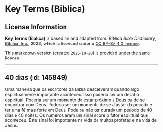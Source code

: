 # Key Terms (Biblica)

## License Information

**Key Terms (Biblica)** is based on and adapted from: _Biblica Bible Dictionary_, [Biblica, Inc.](https://www.biblica.com/), 2023, which is licensed under a [CC BY-SA 4.0 license](https://creativecommons.org/licenses/by-sa/4.0/legalcode.en).

This markdown version (created `2025-10-20`) is provided under the same license.



--------------------------------

## 40 dias (id: 145849)

Uma maneira que os escritores da Bíblia descreveram quando algo espiritualmente importante aconteceu. Isso poderia ser um desafio espiritual. Poderia ser um momento de estar próximo a Deus ou de se encontrar com Deus. Poderia ser um momento de se afastar do pecado e ter uma fé mais forte em Deus. Pode ou não ter durado um período de 40 dias e 40 noites. Os números eram um sinal sobre o fator espiritual que aconteceu. Este sinal foi importante na vida de muitos profetas e na vida de Jesus.



